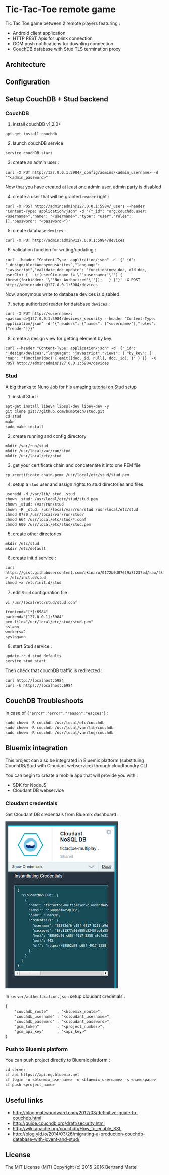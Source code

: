 # Tic-Tac-Toe remote game

Tic Tac Toe game between 2 remote players featuring :

* Android client application
* HTTP REST Apis for uplink connection
* GCM push notifications for downling connection 
* CouchDB database with Stud TLS termination proxy

## Architecture

## Configuration

## Setup CouchDB + Stud backend

### CouchDB

1) install couchDB v1.2.0+

```
apt-get install couchdb
```

2) launch couchDB service

```
service couchDB start
```

3) create an admin user : 

```
curl -X PUT http://127.0.0.1:5984/_config/admins/<admin_username> -d '"<admin_password>"'
```

Now that you have created at least one admin user, admin party is disabled

4) create a user that will be granted `reader` right :

```
curl -X POST http://admin:admin@127.0.0.1:5984/_users --header "Content-Type: application/json" -d '{"_id": "org.couchdb.user:<username>","name": "<username>","type": "user","roles": [],"password": "<password>"}'
```

5) create database `devices` :

```
curl -X PUT http://admin:admin@127.0.0.1:5984/devices
```

6) validation function for writing/updating : 

```
curl --header "Content-Type: application/json" -d '{"_id": "_design/blockAnonymousWrites","language": "javascript","validate_doc_update": "function(new_doc, old_doc, userCtx) {   if(userCtx.name !='\''<username>'\'') {     throw({forbidden: '\''Not Authorized'\''});   } }"}' -X POST http://admin:admin@127.0.0.1:5984/devices
```

Now, anonymous write to database devices is disabled

7) setup authorized reader for database `devices` :

```
curl -X PUT http://<username>:<password>@127.0.0.1:5984/devices/_security --header "Content-Type: application/json" -d '{"readers": {"names": ["<username>"],"roles": ["reader"]}}'
```

8) create a design view for getting element by key: 

```
curl --header "Content-Type: application/json" -d '{"_id": "_design/devices","language": "javascript","views": { "by_key": { "map": "function(doc) { emit([doc._id, null], doc._id); }" } }}' -X POST http://admin:admin@127.0.0.1:5984/devices
```

### Stud

A big thanks to Nuno Job for <a href="http://blog.yld.io/2014/03/26/migrating-a-production-couchdb-database-with-joyent-and-stud">his amazing tutorial on Stud setup</a>

1) install Stud :

```
apt-get install libev4 libssl-dev libev-dev -y  
git clone git://github.com/bumptech/stud.git  
cd stud  
make  
sudo make install
```

2) create running and config directory

```
mkdir /var/run/stud  
mkdir /usr/local/var/run/stud  
mkdir /usr/local/etc/stud
```

3) get your certificate chain and concatenate it into one PEM file

```
cp <certificate_chain.pem> /usr/local/etc/stud/stud.pem
```

4) setup a `stud` user and assign rights to stud directories and files

```
useradd -d /var/lib/_stud _stud  
chown _stud: /usr/local/etc/stud/stud.pem  
chown _stud: /var/run/stud  
chown -R _stud: /usr/local/var/run/stud /usr/local/etc/stud  
chmod 0770 /usr/local/var/run/stud/  
chmod 664 /usr/local/etc/stud/*.conf  
chmod 600 /usr/local/etc/stud/stud.pem  
```

5) create other directories

```
mkdir /etc/stud  
mkdir /etc/default  
```

6) create init.d service :

```
curl https://gist.githubusercontent.com/akinaru/0172b0d076f9a8f237bd/raw/f8fd8b03eae8a4251aee79abd6bd39d69bc24e15/stud > /etc/init.d/stud
chmod +x /etc/init.d/stud
```

7) edit `Stud` configuration file : 

`vi /usr/local/etc/stud/stud.conf`


```
frontend="[*]:6984"  
backend="[127.0.0.1]:5984"  
pem-file="/usr/local/etc/stud/stud.pem"  
ssl=on  
workers=2  
syslog=on
```

8) start Stud service :

```
update-rc.d stud defaults  
service stud start  
```

Then check that couchDB traffic is redirected : 

```
curl http://localhost:5984
curl -k https://localhost:6984
```

## CouchDB Troubleshoots

In case of `{"error":"error","reason":"eacces"}` :

```
sudo chown -R couchdb /usr/local/etc/couchdb
sudo chown -R couchdb /usr/local/var/lib/couchdb
sudo chown -R couchdb /usr/local/var/log/couchdb
```

## Bluemix integration

This project can also be integrated in Bluemix platform (substituing CouchDB/Stud with Cloudant webservice) through cloudfoundry CLI 

You can begin to create a mobile app that will provide you with :

* SDK for NodeJS
* Cloudant DB webservice

### Cloudant credentials 

Get Cloudant DB credentials from Bluemix dashboard :

![screenshot](cloudant.png)

In `server/authentication.json` setup cloudant credetials : 

```
{
	"couchdb_route"    : "<bluemix_route>",
	"couchdb_username" : "<cloudant_username>",
	"couchdb_password" : "<cloudant_password>",
	"gcm_token"        : "<project_number>",
	"gcm_api_key"      : "<api_key>"
} 
```

### Push to Bluemix platform

You can push project directly to Bluemix platform :

```
cd server
cf api https://api.ng.bluemix.net
cf login -u <bluemix_username> -o <bluemix_username> -s <namespace>
cf push <project_name>
```

## Useful links

* http://blog.mattwoodward.com/2012/03/definitive-guide-to-couchdb.html 
* http://guide.couchdb.org/draft/security.html
* http://wiki.apache.org/couchdb/How_to_enable_SSL
* http://blog.yld.io/2014/03/26/migrating-a-production-couchdb-database-with-joyent-and-stud/

## License

The MIT License (MIT) Copyright (c) 2015-2016 Bertrand Martel
